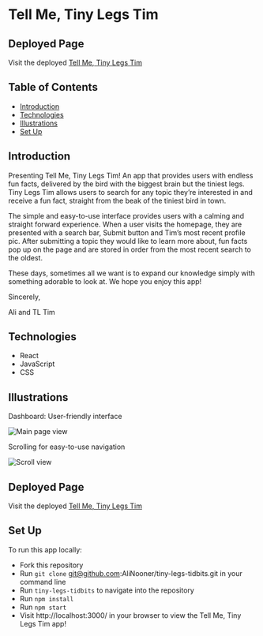 # Tell Me, Tiny Legs Tim

## Deployed Page
Visit the deployed [Tell Me, Tiny Legs Tim](https://classy-dock.surge.sh/) 

## Table of Contents

  - [Introduction](#Introduction)
  - [Technologies](#Technologies)
  - [Illustrations](#Illustrations)
  - [Set Up](#Set-Up)

## Introduction

Presenting Tell Me, Tiny Legs Tim! An app that provides users with endless fun facts, delivered by the bird with the biggest brain but the tiniest legs. Tiny Legs Tim allows users to search for any topic they’re interested in and receive a fun fact, straight from the beak of the tiniest bird in town.

The simple and easy-to-use interface provides users with a calming and straight forward experience. When a user visits the homepage, they are presented with a search bar, Submit button and Tim’s most recent profile pic. After submitting a topic they would like to learn more about, fun facts pop up on the page and are stored in order from the most recent search to the oldest.

These days, sometimes all we want is to expand our knowledge simply with something adorable to look at. We hope you enjoy this app!

Sincerely,

Ali and TL Tim

## Technologies
  - React
  - JavaScript
  - CSS

## Illustrations
Dashboard: User-friendly interface

![Main page view](https://user-images.githubusercontent.com/92279624/169146519-349551af-399f-4119-abb8-22d9cec9593b.gif)

Scrolling for easy-to-use navigation

![Scroll view](https://user-images.githubusercontent.com/92279624/169146861-7eba454a-1301-4608-80f4-7dc643a763b4.gif)

## Deployed Page

Visit the deployed [Tell Me, Tiny Legs Tim](https://classy-dock.surge.sh/)


## Set Up
To run this app locally:

- Fork this repository
- Run `git clone` git@github.com:AliNooner/tiny-legs-tidbits.git in your command line
- Run `tiny-legs-tidbits` to navigate into the repository
- Run `npm install`
- Run `npm start`
- Visit http://localhost:3000/ in your browser to view the Tell Me, Tiny Legs Tim app!
